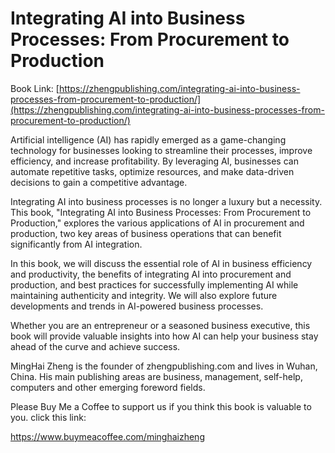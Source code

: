 # Integrating AI into Business Processes: From Procurement to Production

Book Link: [https://zhengpublishing.com/integrating-ai-into-business-processes-from-procurement-to-production/](https://zhengpublishing.com/integrating-ai-into-business-processes-from-procurement-to-production/)

Artificial intelligence (AI) has rapidly emerged as a game-changing technology for businesses looking to streamline their processes, improve efficiency, and increase profitability. By leveraging AI, businesses can automate repetitive tasks, optimize resources, and make data-driven decisions to gain a competitive advantage.

Integrating AI into business processes is no longer a luxury but a necessity. This book, "Integrating AI into Business Processes: From Procurement to Production," explores the various applications of AI in procurement and production, two key areas of business operations that can benefit significantly from AI integration.

In this book, we will discuss the essential role of AI in business efficiency and productivity, the benefits of integrating AI into procurement and production, and best practices for successfully implementing AI while maintaining authenticity and integrity. We will also explore future developments and trends in AI-powered business processes.

Whether you are an entrepreneur or a seasoned business executive, this book will provide valuable insights into how AI can help your business stay ahead of the curve and achieve success.

MingHai Zheng is the founder of zhengpublishing.com and lives in Wuhan, China. His main publishing areas are business, management, self-help, computers and other emerging foreword fields.

Please Buy Me a Coffee to support us if you think this book is valuable to you. click this link:

https://www.buymeacoffee.com/minghaizheng
